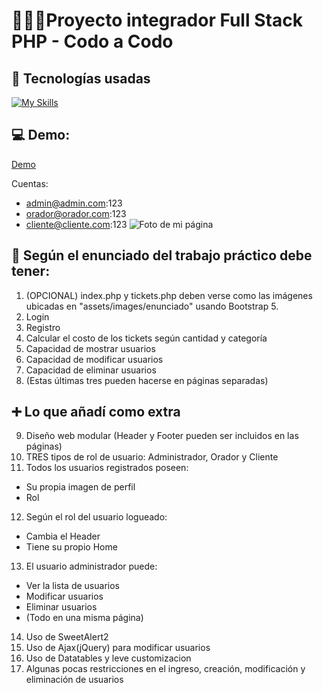 # 👨🏻‍💻Proyecto integrador Full Stack PHP - Codo a Codo

## 🦾 Tecnologías usadas
[![My Skills](https://skills.thijs.gg/icons?i=html,css,js,bootstrap,mysql,php)](https://skills.thijs.gg)

## 💻 Demo:
[Demo](http://www.proyectos.nicolascalcagno.com.ar/CodoACodo-Integrador/index.php)

Cuentas:
* admin@admin.com:123
* orador@orador.com:123
* cliente@cliente.com:123
![Foto de mi página](/assets/images/readme/index.png)

## 📝 Según el enunciado del trabajo práctico debe tener:
1. (OPCIONAL) index.php y tickets.php deben verse como las imágenes ubicadas en "assets/images/enunciado" usando Bootstrap 5.
2. Login
3. Registro
4. Calcular el costo de los tickets según cantidad y categoría
5. Capacidad de mostrar usuarios
6. Capacidad de modificar usuarios
7. Capacidad de eliminar usuarios
8. (Estas últimas tres pueden hacerse en páginas separadas)

## ➕ Lo que añadí como extra
9. Diseño web modular (Header y Footer pueden ser incluidos en las páginas)
10. TRES tipos de rol de usuario: Administrador, Orador y Cliente
11. Todos los usuarios registrados poseen:
+ Su propia imagen de perfil
+ Rol
12. Según el rol del usuario logueado:
+ Cambia el Header
+ Tiene su propio Home
13. El usuario administrador puede:
+ Ver la lista de usuarios
+ Modificar usuarios
+ Eliminar usuarios
+ (Todo en una misma página)
14. Uso de SweetAlert2
15. Uso de Ajax(jQuery) para modificar usuarios
16. Uso de Datatables y leve customizacion
17. Algunas pocas restricciones en el ingreso, creación, modificación y eliminación de usuarios
